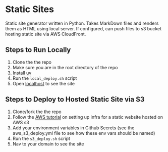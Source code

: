 # Static Sites

Static site generator written in Python. Takes MarkDown files and renders them as HTML using local server. If configured, can push files to s3 bucket hosting static site via AWS CloudFront.

## Steps to Run Locally

1. Clone the the repo
1. Make sure you are in the root directory of the repo
1. Install [uv](https://docs.astral.sh/uv/getting-started/installation/)
1. Run the `local_deploy.sh` script
1. Open [localhost](https://localhost:8888) to see the site

## Steps to Deploy to Hosted Static Site via S3

1. Clone/fork the the repo
1. Follow the [AWS tutorial](https://docs.aws.amazon.com/AmazonCloudFront/latest/DeveloperGuide/getting-started-secure-static-website-cloudformation-template.html) on setting up infra for a static website hosted on AWS s3
1. Add your environment variables in Github Secrets (see the aws_s3_deploy.yml file to see how these env vars should be named)
1. Run the `s3_deploy.sh` script
1. Nav to your domain to see the site
